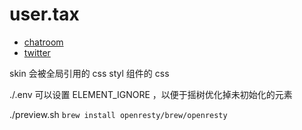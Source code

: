 # user.tax

* [chatroom](https://user-tax.zulipchat.com)
* [twitter](https://twitter.com/_user_tax)

skin 会被全局引用的 css
styl 组件的 css

./.env
可以设置 ELEMENT_IGNORE ，以便于摇树优化掉未初始化的元素

./preview.sh
`brew install openresty/brew/openresty`
